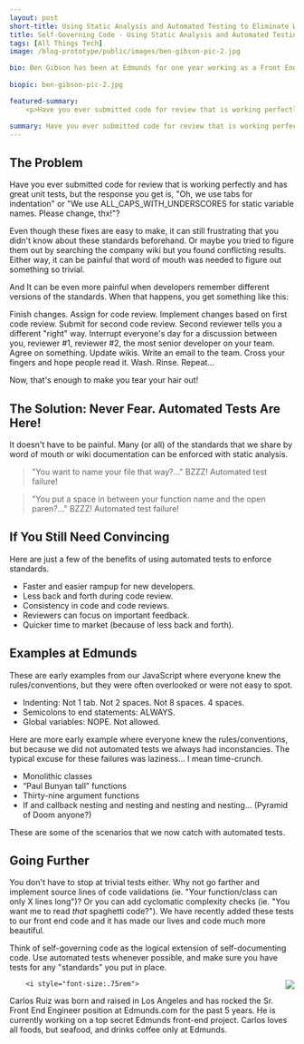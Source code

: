 ```yaml
---
layout: post
short-title: Using Static Analysis and Automated Testing to Eliminate Word-of-Mouth Standards
title: Self-Governing Code - Using Static Analysis and Automated Testing to Eliminate Word-of-Mouth Standards
tags: [All Things Tech]
image: /blog-prototype/public/images/ben-gibson-pic-2.jpg

bio: Ben Gibson has been at Edmunds for one year working as a Front End Engineer. He is currently working on a User Generated Content project that aims to improve user experience submitting reviews for consumers, auto repair services, and dealerships. In his spare time he enjoys recording music and traveling with his wife.
 
biopic: ben-gibson-pic-2.jpg

featured-summary:
    <p>Have you ever submitted code for review that is working perfectly and has great unit tests, but the response you get is, "Oh, we use tabs for indentation" or "We use ALL_CAPS_WITH_UNDERSCORES for static variable names. Please change, thx!"? Even though these fixes are easy to make, it can still frustrating that you didn't know about these standards beforehand.  Or maybe you tried to figure them out by searching the company wiki but you found conflicting results.  Either way, it can be painful that word of mouth was needed to figure out something so trivial.</p>

summary: Have you ever submitted code for review that is working perfectly and has great unit tests, but the response you get is, "Oh, we use tabs for indentation" or 
---
```


<h2 class="question-heading">The Problem</h2>

Have you ever submitted code for review that is working perfectly and has great unit tests, but the response you get is, "Oh, we use tabs for indentation" or "We use ALL_CAPS_WITH_UNDERSCORES for static variable names. Please change, thx!"?

Even though these fixes are easy to make, it can still frustrating that you didn't know about these standards beforehand.  Or maybe you tried to figure them out by searching the company wiki but you found conflicting results.  Either way, it can be painful that word of mouth was needed to figure out something so trivial.

And It can be even more painful when developers remember different versions of the standards.  When that happens, you get something like this: 

Finish changes. Assign for code review.  Implement changes based on first code review.  Submit for second code review.  Second reviewer tells you a different "right" way.  Interrupt everyone's day for a discussion between you, reviewer #1, reviewer #2, the most senior developer on your team.  Agree on something.  Update wikis.  Write an email to the team.  Cross your fingers and hope people read it.  Wash.  Rinse.  Repeat...

Now, that's enough to make you tear your hair out!

<h2 class="question-heading">The Solution: Never Fear. Automated Tests Are Here!</h2>

It doesn't have to be painful.  Many (or all) of the standards that we share by word of mouth or wiki documentation can be enforced with static analysis.

> "You want to name your file that way?..." BZZZ! Automated test failure!
    
> "You put a space in between your function name and the open paren?..." BZZZ! Automated test failure!

<h2 class="question-heading">If You Still Need Convincing</h2>  

Here are just a few of the benefits of using automated tests to enforce standards. 

* Faster and easier rampup for new developers.
* Less back and forth during code review.
* Consistency in code and code reviews.
* Reviewers can focus on important feedback.
* Quicker time to market (because of less back and forth).

<h2 class="question-heading">Examples at Edmunds</h2>

These are early examples from our JavaScript where everyone knew the rules/conventions, but they were often overlooked or were not easy to spot.

* Indenting:  Not 1 tab.  Not 2 spaces.  Not 8 spaces.  4 spaces. 
* Semicolons to end statements: ALWAYS.
* Global variables:  NOPE.  Not allowed.

Here are more early example where everyone knew the rules/conventions, but because we did not automated tests we always had inconstancies.  The typical excuse for these failures was laziness... I mean time-crunch.

* Monolithic classes
* “Paul Bunyan tall” functions
* Thirty-nine argument functions
* If and callback nesting and nesting and nesting and nesting... (Pyramid of Doom anyone?)

These are some of the scenarios that we now catch with automated tests.

<h2 class="question-heading">Going Further</h2>

You don't have to stop at trivial tests either.  Why not go farther and implement source lines of code validations (ie. "Your function/class can only X lines long")?  Or you can add cyclomatic complexity checks (ie. "You want me to read _that_ spaghetti code?").  We have recently added these tests to our front end code and it has made our lives and code much more beautiful.

Think of self-governing code as the logical extension of self-documenting code.  Use automated tests whenever possible, and make sure you have tests for any "standards" you put in place.


<p class="clearfix">
        <img src="{{site.baseimagesurl}}/Carlos-Ruiz-bio-pic.png" style="float: right;margin-left: 1em;max-width:12em;max-height:15em;"/>

        <i style="font-size:.75rem">
Carlos Ruiz was born and raised in Los Angeles and has rocked the Sr. Front End Engineer position at Edmunds.com for the past 5 years. He is currently working on a top secret Edmunds front-end project. Carlos loves all foods, but seafood, and drinks coffee only at Edmunds.
        </i>
</p>

